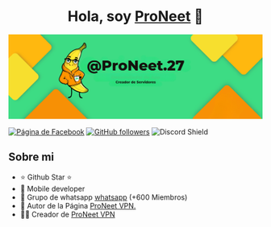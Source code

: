 <div align="center">
<h1 align="center">Hola, soy <a href="https://descarga.proneet.org/">ProNeet</a> 👋</h1>
</div>
<img src="banner.png">

[![Página de Facebook](https://img.shields.io/youtube/channel/subscribers/UCIjEgHA1vatSR2K4rfcdNRg?style=social)](https://facebook.com/ProNeet27)
[![GitHub followers](https://img.shields.io/github/followers/ProNeet-27?style=social)](https://github.com/ProNeet-27)
![Discord Shield](https://discordapp.com/api/guilds/807719549075980308/widget.png?style=shield)

## Sobre mi

- ⭐ Github Star ⭐ 
- 📲 Mobile developer
- 🎥 Grupo de whatsapp [whatsapp](https://youtube.com/aristidevs?sub_confirmation=1) (+600 Miembros)
- 📗 Autor de la Página [ProNeet VPN.](https://descarga.proneet.org)
- 🧑‍🏫 Creador de [ProNeet VPN](https://github.com/ProNeet-27/ProNeet-VPN/releases/download/v1.0/ProNeet.VPN.apk)
<br>
